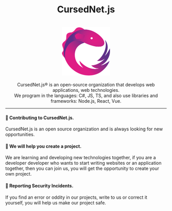   <h1 align="center">
      CursedNet.js
  </h1>
ㅤ<div>
    <div align="center"><img src="https://github.com/CursedNet/.github/blob/main/profile/rxjs-logo-1C13E67498-seeklogo.com.png" width="150" height="150"/></div>
  </div>
  ⠀
  <div align="center">
    CursedNet.js® is an open-source organization that develops web applications, web technologies.<br/> We program in the languages: C#, JS, TS, and also use libraries and frameworks: Node.js, React, Vue.
  </div>

  <!-- Тут сделать кнопки, которые я тебе скинул в Discord. Если не скинул, то напиши мне в дс -->
    
---

  <h4>
    👋 Contributing to CursedNet.js.
  </h4>
  <div>
         CursedNet.js is an open source organization and is always looking for new opportunities.
  </div>

  <h4>
    🦺 We will help you create a project.
  </h4>
  <div>
    We are learning and developing new technologies together, if you are a developer developer who wants to start writing websites or an application together, then you can join us, you will get the opportunity to create  your own project.
  </div>

  <h4>
    👾 Reporting Security Incidents.
  </h4>
  <div>
    If you find an error or oddity in our projects, write to us or correct it yourself, you will help us make our project safe.
  </div>

  
